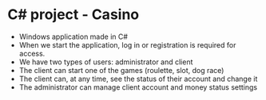 # C# project - Casino
- Windows application made in C#
- When we start the application, log in or registration is required for access.
- We have two types of users: administrator and client
- The client can start one of the games (roulette, slot, dog race)
- The client can, at any time, see the status of their account and change it 
- The administrator can manage client account and money status settings

